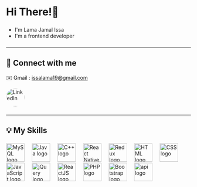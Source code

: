 <h1 align="left">Hi There!👋</h1>

###

<ul>
  <li>I'm Lama Jamal Issa</li>
  <li>I'm a frontend developer</li>
</ul>

###
<hr>
<h2 align="left">💬 Connect with me</h2>
<p>✉️ Gmail : <a href="mailto:issalama19@gmail.com">issalama19@gmail.com</a></p>
<div>
  <a href="https://www.linkedin.com/in/lama-issa/" target="_blank" style="text-decoration: none;">
    <img src="https://images.rawpixel.com/image_png_800/czNmcy1wcml2YXRlL3Jhd3BpeGVsX2ltYWdlcy93ZWJzaXRlX2NvbnRlbnQvbHIvdjk4Mi1kNS0xMF8xLnBuZw.png" 
         alt="LinkedIn" width="50" style="vertical-align: middle; border-radius: 50%; margin-right: 8px;">
  </a>
</div>

###
<hr>
<h2 align="left">💡 My Skills</h2>

###

<div align="left">
  <img src="https://cdn.jsdelivr.net/gh/devicons/devicon/icons/mysql/mysql-original-wordmark.svg" height="50" alt="MySQL logo" />
  <img width="12" />
  <img src="https://cdn.jsdelivr.net/gh/devicons/devicon/icons/java/java-original.svg" height="50" alt="Java logo" />
  <img width="12" />
  <img src="https://cdn.jsdelivr.net/gh/devicons/devicon/icons/cplusplus/cplusplus-original.svg" height="50" alt="C++ logo" />
  <img width="12" />
  <img src="https://devtop.io/wp-content/uploads/2022/10/react-native-1.png" height="50" alt="React Native logo" />
  <img width="12" />
  <img src="https://encrypted-tbn0.gstatic.com/images?q=tbn:ANd9GcQ9FzYIzjbQvK5ptw31N0-TQsNFgeFnEo2OyQ&s" height="50" alt="Redux logo" />
  <img width="12" />
  <img src="https://cdn.jsdelivr.net/gh/devicons/devicon/icons/html5/html5-original-wordmark.svg" height="50" alt="HTML logo" />
  <img width="12" />
  <img src="https://cdn.jsdelivr.net/gh/devicons/devicon/icons/css3/css3-original-wordmark.svg" height="50" alt="CSS logo" />
  <img width="12" />
  <img src="https://cdn.jsdelivr.net/gh/devicons/devicon/icons/javascript/javascript-original.svg" height="50" alt="JavaScript logo" />
  <img width="12" />
  <img src="https://cdn.jsdelivr.net/gh/devicons/devicon/icons/jquery/jquery-original-wordmark.svg" height="50" alt="jQuery logo" />
  <img width="12" />
  <img src="https://cdn.jsdelivr.net/gh/devicons/devicon/icons/react/react-original-wordmark.svg" height="50" alt="ReactJS logo" />
  <img width="12" />
  <img src="https://cdn.jsdelivr.net/gh/devicons/devicon/icons/php/php-original.svg" height="50" alt="PHP logo" />
  <img width="12" />
  <img src="https://cdn.jsdelivr.net/gh/devicons/devicon/icons/bootstrap/bootstrap-original.svg" height="50" alt="Bootstrap logo" />
  <img width="12" />
  <img src="https://icons.veryicon.com/png/o/internet--web/internet-simple-icon/api-management.png" height="50" alt="api logo" />
</div>





